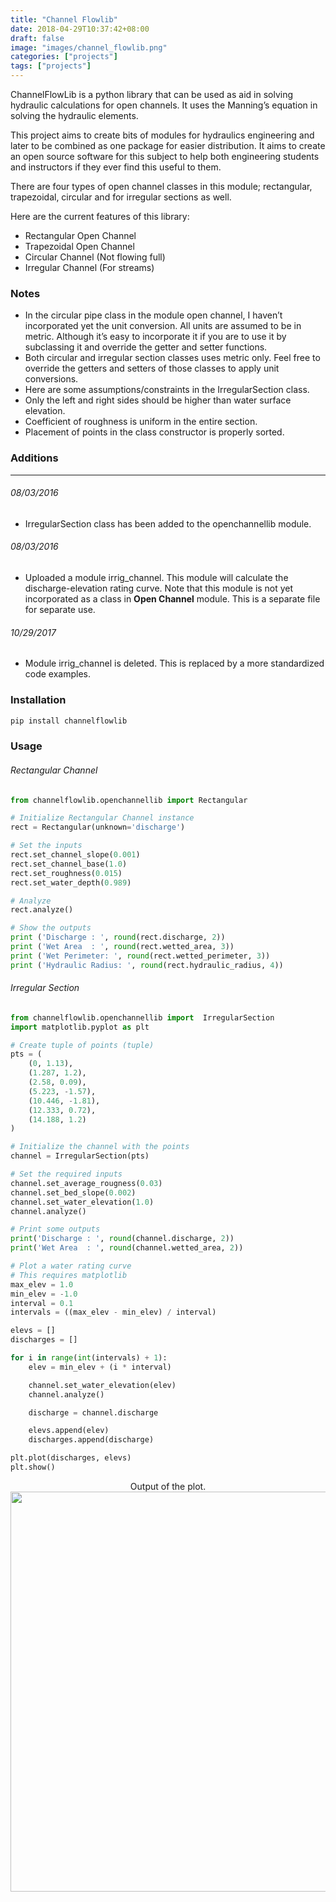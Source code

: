 ```yaml
---
title: "Channel Flowlib"
date: 2018-04-29T10:37:42+08:00
draft: false
image: "images/channel_flowlib.png"
categories: ["projects"]
tags: ["projects"]
---
```

ChannelFlowLib is a python library that can be used as aid in solving hydraulic calculations for open channels. It uses the Manning’s equation in solving the hydraulic elements.

This project aims to create bits of modules for hydraulics engineering and later to be combined as one package for easier distribution. It aims to create an open source software for this subject to help both engineering students and instructors if they ever find this useful to them.

There are four types of open channel classes in this module; rectangular, trapezoidal, circular and for irregular sections as well.

Here are the current features of this library:

- Rectangular Open Channel
- Trapezoidal Open Channel
- Circular Channel (Not flowing full)
- Irregular Channel (For streams)

### Notes
- In the circular pipe class in the module open channel, I haven’t incorporated yet the unit conversion. All units are assumed to be in metric. Although it’s easy to incorporate it if you are to use it by subclassing it and override the getter and setter functions.
- Both circular and irregular section classes uses metric only. Feel free to override the getters and setters of those classes to apply unit conversions.
- Here are some assumptions/constraints in the IrregularSection class.
 - Only the left and right sides should be higher than water surface elevation.
 - Coefficient of roughness is uniform in the entire section.
 - Placement of points in the class constructor is properly sorted.

### Additions
---
###### 08/03/2016
- IrregularSection class has been added to the openchannellib module.

###### 08/03/2016
- Uploaded a module irrig_channel. This module will calculate the discharge-elevation rating curve. Note that this module is not yet incorporated as a class in **Open Channel** module. This is a separate file for separate use.

###### 10/29/2017
- Module irrig_channel is deleted. This is replaced by a more standardized code examples.

### Installation
```python
pip install channelflowlib
```

### Usage
###### Rectangular Channel
```python
from channelflowlib.openchannellib import Rectangular

# Initialize Rectangular Channel instance
rect = Rectangular(unknown='discharge')

# Set the inputs
rect.set_channel_slope(0.001)
rect.set_channel_base(1.0)
rect.set_roughness(0.015)
rect.set_water_depth(0.989)

# Analyze
rect.analyze()

# Show the outputs
print ('Discharge : ', round(rect.discharge, 2))
print ('Wet Area  : ', round(rect.wetted_area, 3))
print ('Wet Perimeter: ', round(rect.wetted_perimeter, 3))
print ('Hydraulic Radius: ', round(rect.hydraulic_radius, 4))
```

###### Irregular Section
```python
from channelflowlib.openchannellib import  IrregularSection
import matplotlib.pyplot as plt

# Create tuple of points (tuple)
pts = (
    (0, 1.13),
    (1.287, 1.2),
    (2.58, 0.09),
    (5.223, -1.57),
    (10.446, -1.81),
    (12.333, 0.72),
    (14.188, 1.2)
)

# Initialize the channel with the points
channel = IrregularSection(pts)

# Set the required inputs
channel.set_average_rougness(0.03)
channel.set_bed_slope(0.002)
channel.set_water_elevation(1.0)
channel.analyze()

# Print some outputs
print('Discharge : ', round(channel.discharge, 2))
print('Wet Area  : ', round(channel.wetted_area, 2))

# Plot a water rating curve
# This requires matplotlib
max_elev = 1.0
min_elev = -1.0
interval = 0.1
intervals = ((max_elev - min_elev) / interval)

elevs = []
discharges = []

for i in range(int(intervals) + 1):
    elev = min_elev + (i * interval)

    channel.set_water_elevation(elev)
    channel.analyze()

    discharge = channel.discharge

    elevs.append(elev)
    discharges.append(discharge)

plt.plot(discharges, elevs)
plt.show()
```

<center>Output of the plot.</center>

<img src="/images/channel_flowlib.png" width="640"/>
